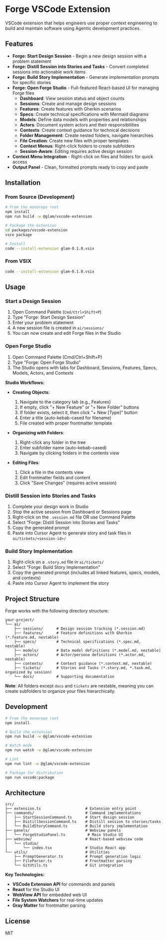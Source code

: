 # Forge VSCode Extension

VSCode extension that helps engineers use proper context engineering to build and maintain software using Agentic development practices.

## Features

- **Forge: Start Design Session** - Begin a new design session with a problem statement
- **Forge: Distill Session into Stories and Tasks** - Convert completed sessions into actionable work items
- **Forge: Build Story Implementation** - Generate implementation prompts for specific stories
- **Forge: Open Forge Studio** - Full-featured React-based UI for managing Forge files
  - **Dashboard**: View session status and object counts
  - **Sessions**: Create and manage design sessions
  - **Features**: Create features with Gherkin scenarios
  - **Specs**: Create technical specifications with Mermaid diagrams
  - **Models**: Define data models with properties and relationships
  - **Actors**: Document system actors and their responsibilities
  - **Contexts**: Create context guidance for technical decisions
  - **Folder Management**: Create nested folders, navigate hierarchies
  - **File Creation**: Create new files with proper templates
  - **Context Menus**: Right-click folders to create subfolders
  - **Session-Aware**: Editing requires active design session
- **Context Menu Integration** - Right-click on files and folders for quick access
- **Output Panel** - Clean, formatted prompts ready to copy and paste

## Installation

### From Source (Development)

```bash
# From the monorepo root
npm install
npm run build -w @glam/vscode-extension

# Package the extension
cd packages/vscode-extension
vsce package

# Install
code --install-extension glam-0.1.0.vsix
```

### From VSIX

```bash
code --install-extension glam-0.1.0.vsix
```

## Usage

### Start a Design Session

1. Open Command Palette (`Cmd/Ctrl+Shift+P`)
2. Type "Forge: Start Design Session"
3. Enter your problem statement
4. A new session file is created in `ai/sessions/`
5. You can now create and edit Forge files in the Studio

### Open Forge Studio

1. Open Command Palette (Cmd/Ctrl+Shift+P)
2. Type "Forge: Open Forge Studio"
3. The Studio opens with tabs for Dashboard, Sessions, Features, Specs, Models, Actors, and Contexts

**Studio Workflows:**

- **Creating Objects**: 
  1. Navigate to the category tab (e.g., Features)
  2. If empty, click "+ New Feature" or "+ New Folder" buttons
  3. If folder exists, select it, then click "+ New [Type]" button
  4. Enter a title (auto-kebab-cased for filename)
  5. File created with proper frontmatter template

- **Organizing with Folders**:
  1. Right-click any folder in the tree
  2. Enter subfolder name (auto-kebab-cased)
  3. Navigate by clicking folders in the contents view

- **Editing Files**:
  1. Click a file in the contents view
  2. Edit frontmatter fields and content
  3. Click "Save Changes" (requires active session)

### Distill Session into Stories and Tasks

1. Complete your design work in Studio
2. Stop the active session from Dashboard or Sessions page
3. Right-click on the `.session.md` file OR use Command Palette
4. Select "Forge: Distill Session into Stories and Tasks"
5. Copy the generated prompt
6. Paste into Cursor Agent to generate story and task files in `ai/tickets/<session-id>/`

### Build Story Implementation

1. Right-click on a `.story.md` file in `ai/tickets/`
2. Select "Forge: Build Story Implementation"
3. Copy the generated prompt (includes all linked features, specs, models, and contexts)
4. Paste into Cursor Agent to implement the story

## Project Structure

Forge works with the following directory structure:

```
your-project/
└── ai/
    ├── sessions/      # Design session tracking (*.session.md)
    ├── features/      # Feature definitions with Gherkin (*.feature.md, nestable)
    ├── specs/         # Technical specifications (*.spec.md, nestable)
    ├── models/        # Data model definitions (*.model.md, nestable)
    ├── actors/        # Actor/persona definitions (*.actor.md, nestable)
    ├── contexts/      # Context guidance (*.context.md, nestable)
    ├── tickets/       # Stories and Tasks (*.story.md, *.task.md, organized by session)
    └── docs/          # Supporting documentation
```

**Note**: All folders except `docs` and `tickets` are nestable, meaning you can create subfolders to organize your files hierarchically.

## Development

```bash
# From the monorepo root
npm install

# Build the extension
npm run build -w @glam/vscode-extension

# Watch mode
npm run watch -w @glam/vscode-extension

# Lint
npm run lint -w @glam/vscode-extension

# Package for distribution
npm run vscode:package
```

## Architecture

```
src/
├── extension.ts                    # Extension entry point
├── commands/                       # Command implementations
│   ├── StartSessionCommand.ts      # Start design session
│   ├── DistillSessionCommand.ts    # Distill session to stories/tasks
│   └── BuildStoryCommand.ts        # Build story implementation
├── panels/                         # Webview panels
│   └── ForgeStudioPanel.ts          # Main Studio UI
├── webview/                        # React-based webview code
│   └── studio/
│       └── index.tsx               # Studio React app
└── utils/                          # Utilities
    ├── PromptGenerator.ts          # Prompt generation logic
    ├── FileParser.ts               # Frontmatter parsing
    └── GitUtils.ts                 # Git integration
```

**Key Technologies:**
- **VSCode Extension API** for commands and panels
- **React** for the Studio UI
- **WebView API** for embedded web UI
- **File System Watchers** for real-time updates
- **Gray Matter** for frontmatter parsing

## License

MIT

